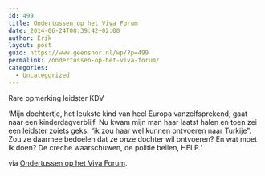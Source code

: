 ```yaml
---
id: 499
title: Ondertussen op het Viva Forum
date: 2014-06-24T08:39:42+02:00
author: Erik
layout: post
guid: https://www.geensnor.nl/wp/?p=499
permalink: /ondertussen-op-het-viva-forum/
categories:
  - Uncategorized
---
```

Rare opmerking leidster KDV

&#8216;Mijn dochtertje, het leukste kind van heel Europa vanzelfsprekend, gaat naar een kinderdagverblijf. Nu kwam mijn man haar laatst halen en toen zei een leidster zoiets geks: “ik zou haar wel kunnen ontvoeren naar Turkije”. Zou ze daarmee bedoelen dat ze onze dochter wil ontvoeren? En wat moet ik doen? De creche waarschuwen, de politie bellen, HELP.’

via [Ondertussen op het Viva Forum](https://ondertussenophetvivaforum.tumblr.com/).